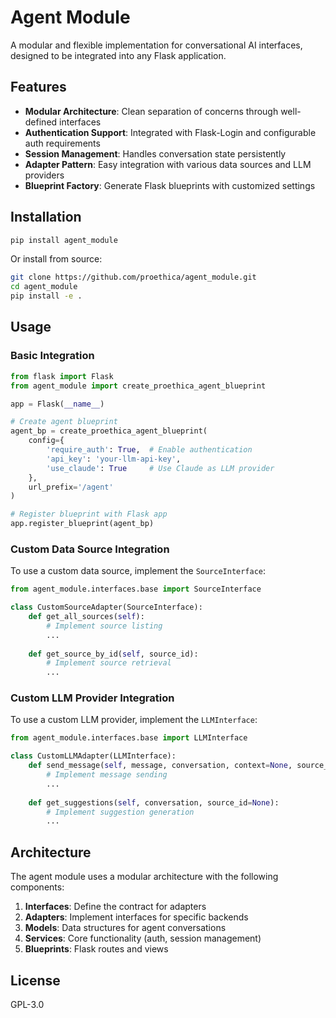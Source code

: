 # Agent Module

A modular and flexible implementation for conversational AI interfaces, designed to be integrated into any Flask application.

## Features

- **Modular Architecture**: Clean separation of concerns through well-defined interfaces
- **Authentication Support**: Integrated with Flask-Login and configurable auth requirements
- **Session Management**: Handles conversation state persistently 
- **Adapter Pattern**: Easy integration with various data sources and LLM providers
- **Blueprint Factory**: Generate Flask blueprints with customized settings

## Installation

```bash
pip install agent_module
```

Or install from source:

```bash
git clone https://github.com/proethica/agent_module.git
cd agent_module
pip install -e .
```

## Usage

### Basic Integration

```python
from flask import Flask
from agent_module import create_proethica_agent_blueprint

app = Flask(__name__)

# Create agent blueprint
agent_bp = create_proethica_agent_blueprint(
    config={
        'require_auth': True,  # Enable authentication
        'api_key': 'your-llm-api-key',
        'use_claude': True     # Use Claude as LLM provider
    },
    url_prefix='/agent'
)

# Register blueprint with Flask app
app.register_blueprint(agent_bp)
```

### Custom Data Source Integration

To use a custom data source, implement the `SourceInterface`:

```python
from agent_module.interfaces.base import SourceInterface

class CustomSourceAdapter(SourceInterface):
    def get_all_sources(self):
        # Implement source listing
        ...
    
    def get_source_by_id(self, source_id):
        # Implement source retrieval
        ...
```

### Custom LLM Provider Integration

To use a custom LLM provider, implement the `LLMInterface`:

```python
from agent_module.interfaces.base import LLMInterface

class CustomLLMAdapter(LLMInterface):
    def send_message(self, message, conversation, context=None, source_id=None):
        # Implement message sending
        ...
    
    def get_suggestions(self, conversation, source_id=None):
        # Implement suggestion generation
        ...
```

## Architecture

The agent module uses a modular architecture with the following components:

1. **Interfaces**: Define the contract for adapters
2. **Adapters**: Implement interfaces for specific backends
3. **Models**: Data structures for agent conversations
4. **Services**: Core functionality (auth, session management)
5. **Blueprints**: Flask routes and views

## License

GPL-3.0
